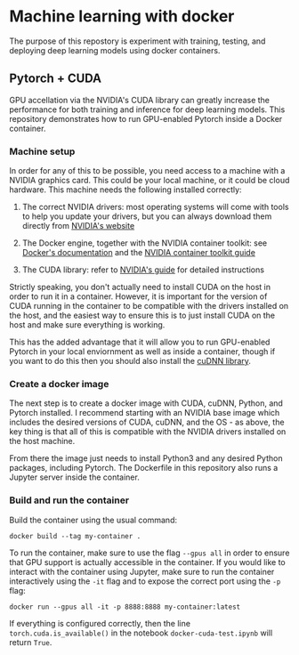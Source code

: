 # Machine learning with docker

The purpose of this repostory is experiment with training, testing, and deploying deep learning models using docker containers.

## Pytorch + CUDA

GPU accellation via the NVIDIA's CUDA library can greatly increase the performance for both training and inference for deep learning models.
This repository demonstrates how to run GPU-enabled Pytorch inside a Docker container.

### Machine setup

In order for any of this to be possible, you need access to a machine with a NVIDIA graphics card.
This could be your local machine, or it could be cloud hardware.
This machine needs the following installed correctly:

1. The correct NVIDIA drivers: most operating systems will come with tools to help you update your drivers, but you can always download them directly from [NVIDIA's website](https://www.nvidia.com/download/index.aspx?lang=en-us)

2. The Docker engine, together with the NVIDIA container toolkit: see [Docker's documentation](https://docs.docker.com/get-docker/) and the [NVIDIA container toolkit guide](https://docs.nvidia.com/datacenter/cloud-native/container-toolkit/install-guide.html)

3. The CUDA library: refer to [NVIDIA's guide](https://docs.nvidia.com/cuda/cuda-quick-start-guide/index.html) for detailed instructions

Strictly speaking, you don't actually need to install CUDA on the host in order to run it in a container.
However, it is important for the version of CUDA running in the container to be compatible with the drivers installed on the host, and the easiest way to ensure this is to just install CUDA on the host and make sure everything is working.

This has the added advantage that it will allow you to run GPU-enabled Pytorch in your local enviornment as well as inside a container, though if you want to do this then you should also install the [cuDNN library](https://docs.nvidia.com/deeplearning/cudnn/install-guide/index.html).

### Create a docker image

The next step is to create a docker image with CUDA, cuDNN, Python, and Pytorch installed.
I recommend starting with an NVIDIA base image which includes the desired versions of CUDA, cuDNN, and the OS - as above, the key thing is that all of this is compatible with the NVIDIA drivers installed on the host machine.

From there the image just needs to install Python3 and any desired Python packages, including Pytorch.
The Dockerfile in this repository also runs a Jupyter server inside the container.

### Build and run the container

Build the container using the usual command:

`docker build --tag my-container .`

To run the container, make sure to use the flag `--gpus all` in order to ensure that GPU support is actually accessible in the container.
If you would like to interact with the container using Jupyter, make sure to run the container interactively using the `-it` flag and to expose the correct port using the `-p` flag:

`docker run --gpus all -it -p 8888:8888 my-container:latest`

If everything is configured correctly, then the line `torch.cuda.is_available()` in the notebook `docker-cuda-test.ipynb` will return `True`.
